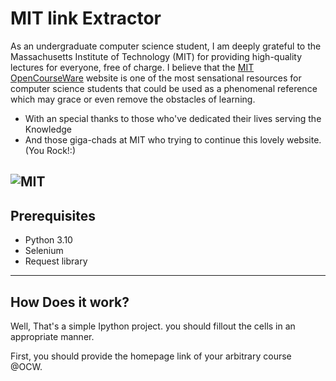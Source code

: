 # MIT link Extractor
As an undergraduate computer science student, I am deeply grateful to the Massachusetts Institute of Technology (MIT) for providing high-quality lectures for everyone, free of charge. I believe that the [MIT OpenCourseWare](https://ocw.mit.edu/) website is one of the most sensational resources for computer science students that could be used as a phenomenal reference which may grace or even remove the obstacles of learning.     
-  With an special thanks to those who've dedicated their lives serving the Knowledge
-  And those giga-chads at MIT who trying to continue this lovely website.(You Rock!:)


  ![MIT](https://1000logos.net/wp-content/uploads/2022/08/MIT-Logo.png)
--------------------

## Prerequisites
- Python 3.10
- Selenium
- Request library

------

## How Does it work?    

Well, That's a simple Ipython project. you should fillout the cells in an appropriate manner.      



First, you should provide the homepage link of your arbitrary course @OCW.
